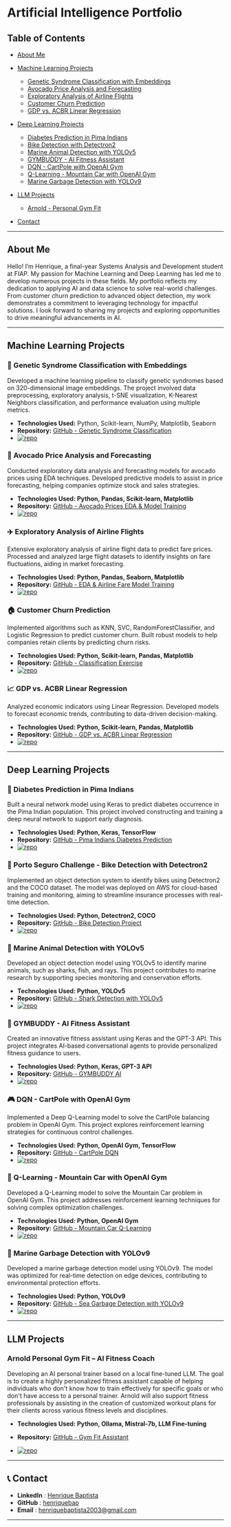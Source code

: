 # Artificial Intelligence Portfolio

## Table of Contents

- [About Me](#about-me)
- [Machine Learning Projects](#machine-learning-projects)
    - [Genetic Syndrome Classification with Embeddings](#-genetic-syndrome-classification-with-embeddings)    
    - [Avocado Price Analysis and Forecasting](#-avocado-price-analysis-and-forecasting)
    - [Exploratory Analysis of Airline Flights](#-exploratory-analysis-of-airline-flights)
    - [Customer Churn Prediction](#-customer-churn-prediction)
    - [GDP vs. ACBR Linear Regression](#-gdp-vs-acbr-linear-regression)
- [Deep Learning Projects](#deep-learning-projects)
    - [Diabetes Prediction in Pima Indians](#-diabetes-prediction-in-pima-indians)
    - [Bike Detection with Detectron2](#-porto-seguro-challenge---bike-detection-with-detectron2)
    - [Marine Animal Detection with YOLOv5](#-marine-animal-detection-with-yolov5)
    - [GYMBUDDY - AI Fitness Assistant](#-gymbuddy---ai-fitness-assistant)
    - [DQN - CartPole with OpenAI Gym](#-dqn---cartpole-with-openai-gym)
    - [Q-Learning - Mountain Car with OpenAI Gym](#-q-learning---mountain-car-with-openai-gym)
    - [Marine Garbage Detection with YOLOv9](#-marine-garbage-detection-with-yolov9)
 
- [LLM Projects](#llm-projects)
   - [Arnold - Personal Gym Fit](#-arnold-personal-gym-fit-ai-fitness-coach)
  
- [Contact](#-contact)

---

## About Me

Hello! I’m Henrique, a final-year Systems Analysis and Development student at FIAP. My passion for Machine Learning and Deep Learning has led me to develop numerous projects in these fields. My portfolio reflects my dedication to applying AI and data science to solve real-world challenges. From customer churn prediction to advanced object detection, my work demonstrates a commitment to leveraging technology for impactful solutions. I look forward to sharing my projects and exploring opportunities to drive meaningful advancements in AI.

---



## Machine Learning Projects

### 🧬 Genetic Syndrome Classification with Embeddings

Developed a machine learning pipeline to classify genetic syndromes based on 320-dimensional image embeddings. The project involved data preprocessing, exploratory analysis, t-SNE visualization, K-Nearest Neighbors classification, and performance evaluation using multiple metrics.

- **Technologies Used:** Python, Scikit-learn, NumPy, Matplotlib, Seaborn
- **Repository:** [GitHub - Genetic Syndrome Classification](https://github.com/henriquebap/Genetic_Syndrome_Classification_w_Embeddings_KNN)
- [![repo](https://img.shields.io/badge/GitHub-Project-blue?logo=github)](https://github.com/henriquebap/Genetic_Syndrome_Classification_w_Embeddings_KNN)


### 🥑 Avocado Price Analysis and Forecasting

Conducted exploratory data analysis and forecasting models for avocado prices using EDA techniques. Developed predictive models to assist in price forecasting, helping companies optimize stock and sales strategies.

- **Technologies Used: Python, Pandas, Scikit-learn, Matplotlib**
- **Repository:** [GitHub - Avocado Prices EDA & Model Training](https://github.com/henriquebap/Avocado-Prices-EDA-Model-Traning/tree/main)
- [![repo](https://img.shields.io/badge/GitHub-Project-blue?logo=github)](https://github.com/henriquebap/Avocado-Prices-EDA-Model-Traning/tree/main)


### ✈️ Exploratory Analysis of Airline Flights

Extensive exploratory analysis of airline flight data to predict fare prices. Processed and analyzed large flight datasets to identify insights on fare fluctuations, aiding in market forecasting.

- **Technologies Used: Python, Pandas, Seaborn, Matplotlib**
- **Repository:** [GitHub - EDA & Airline Fare Model Training](https://github.com/henriquebap/Machine_Learning_HB/tree/main/EDA%20-%20AIrline%20Fare%20%2B%20Model%20Training)
- [![repo](https://img.shields.io/badge/GitHub-Project-blue?logo=github)](https://github.com/henriquebap/Machine_Learning_HB/tree/main/EDA%20-%20AIrline%20Fare%20%2B%20Model%20Training)


### 🏠 Customer Churn Prediction

Implemented algorithms such as KNN, SVC, RandomForestClassifier, and Logistic Regression to predict customer churn. Built robust models to help companies retain clients by predicting churn risks.

- **Technologies Used: Python, Scikit-learn, Pandas, Matplotlib**
- **Repository:** [GitHub - Classification Exercise](https://github.com/henriquebap/Machine_Learning_HB/blob/main/chekpoint2/ExercicioClassificacaoAula.ipynb)
- [![repo](https://img.shields.io/badge/GitHub-Project-blue?logo=github)](https://github.com/henriquebap/Machine_Learning_HB/blob/main/chekpoint2/ExercicioClassificacaoAula.ipynb)


### 📈 GDP vs. ACBR Linear Regression

Analyzed economic indicators using Linear Regression. Developed models to forecast economic trends, contributing to data-driven decision-making.

- **Technologies Used: Python, Scikit-learn, Pandas, Matplotlib**
- **Repository:** [GitHub - GDP vs. ACBR Linear Regression](https://github.com/henriquebap/Machine_Learning_HB/blob/main/chekpoint2/PIBxACBR_LinearRegression.ipynb)
- [![repo](https://img.shields.io/badge/GitHub-Project-blue?logo=github)](https://github.com/henriquebap/Machine_Learning_HB/blob/main/chekpoint2/PIBxACBR_LinearRegression.ipynb)
    

---

## Deep Learning Projects

### 🧬 Diabetes Prediction in Pima Indians

Built a neural network model using Keras to predict diabetes occurrence in the Pima Indian population. This project involved constructing and training a deep neural network to support early diagnosis.

- **Technologies Used: Python, Keras, TensorFlow**
- **Repository:** [GitHub - Pima Indians Diabetes Prediction](https://github.com/henriquebap/Machine_Learning_HB/tree/main/Keras)
- [![repo](https://img.shields.io/badge/GitHub-Project-blue?logo=github)](https://github.com/henriquebap/Machine_Learning_HB/tree/main/Keras)

### 🚴 Porto Seguro Challenge - Bike Detection with Detectron2

Implemented an object detection system to identify bikes using Detectron2 and the COCO dataset. The model was deployed on AWS for cloud-based training and monitoring, aiming to streamline insurance processes with real-time detection.

- **Technologies Used: Python, Detectron2, COCO**
- **Repository:** [GitHub - Bike Detection Project](https://github.com/henriquebap/R-CNN-OD-Sprint)
- [![repo](https://img.shields.io/badge/GitHub-Project-blue?logo=github)](https://github.com/henriquebap/R-CNN-OD-Sprint)

### 🦈 Marine Animal Detection with YOLOv5

Developed an object detection model using YOLOv5 to identify marine animals, such as sharks, fish, and rays. This project contributes to marine research by supporting species monitoring and conservation efforts.

- **Technologies Used: Python, YOLOv5**
- **Repository:** [GitHub - Shark Detection with YOLOv5](https://github.com/henriquebap/YoloV5-Shark-Detection)
- [![repo](https://img.shields.io/badge/GitHub-Project-blue?logo=github)](https://github.com/henriquebap/YoloV5-Shark-Detection)

### 🤖 GYMBUDDY - AI Fitness Assistant

Created an innovative fitness assistant using Keras and the GPT-3 API. This project integrates AI-based conversational agents to provide personalized fitness guidance to users.

- **Technologies Used: Python, Keras, GPT-3 API**
- **Repository:** [GitHub - GYMBUDDY AI](https://github.com/henriquebap/GYMBUDDY-IA)
- [![repo](https://img.shields.io/badge/GitHub-Project-blue?logo=github)](https://github.com/henriquebap/GYMBUDDY-IA)

### 🎮 DQN - CartPole with OpenAI Gym

Implemented a Deep Q-Learning model to solve the CartPole balancing problem in OpenAI Gym. This project explores reinforcement learning strategies for continuous control challenges.

- **Technologies Used: Python, OpenAI Gym, TensorFlow**
- **Repository:** [GitHub - CartPole DQN](https://github.com/henriquebap/Machine_Learning_HB/blob/main/Deep%20Q-Learning/CartPole-DQN.ipynb)
- [![repo](https://img.shields.io/badge/GitHub-Project-blue?logo=github)](https://github.com/henriquebap/Machine_Learning_HB/blob/main/Deep%20Q-Learning/CartPole-DQN.ipynb)
 
### 🚗 Q-Learning - Mountain Car with OpenAI Gym

Developed a Q-Learning model to solve the Mountain Car problem in OpenAI Gym. This project addresses reinforcement learning techniques for solving complex optimization challenges.

- **Technologies Used:  Python, OpenAI Gym**
- **Repository:** [GitHub - Mountain Car Q-Learning](https://github.com/henriquebap/Machine_Learning_HB/blob/main/Mountain-Car-Gym-Q-Learning.ipynb)
- [![repo](https://img.shields.io/badge/GitHub-Project-blue?logo=github)](https://github.com/henriquebap/Machine_Learning_HB/blob/main/Mountain-Car-Gym-Q-Learning.ipynb)

### 🌊 Marine Garbage Detection with YOLOv9

Developed a marine garbage detection model using YOLOv9. The model was optimized for real-time detection on edge devices, contributing to environmental protection efforts.

- **Technologies Used: Python, YOLOv9**
- **Repository:** [GitHub - Sea Garbage Detection with YOLOv9](https://github.com/henriquebap/Blue-Clean-YoloV9/tree/main)
- [![repo](https://img.shields.io/badge/GitHub-Project-blue?logo=github)](https://github.com/henriquebap/Blue-Clean-YoloV9/tree/main)

---
## LLM Projects

### Arnold Personal Gym Fit – AI Fitness Coach

Developing an AI personal trainer based on a local fine-tuned LLM. The goal is to create a highly personalized fitness assistant capable of helping individuals who don't know how to train effectively for specific goals or who don't have access to a personal trainer.
Arnold will also support fitness professionals by assisting in the creation of customized workout plans for their clients across various fitness levels and disciplines.

- **Technologies Used: Python, Ollama, Mistral-7b, LLM Fine-tuning**

- **Repository:** [GitHub - Gym Fit Assistant](https://github.com/henriquebap/Arnold)
- [![repo](https://img.shields.io/badge/GitHub-Project-blue?logo=github)](https://github.com/henriquebap/Arnold)

---

## 📞 Contact

- **LinkedIn** : [Henrique Baptista](https://www.linkedin.com/in/henrique-baptista777/)
- **GitHub** : [henriquebap](https://github.com/henriquebap)
- **Email** : [henriquebaptista2003@gmail.com](mailto:henriquebaptista2003@gmail.com)

---

